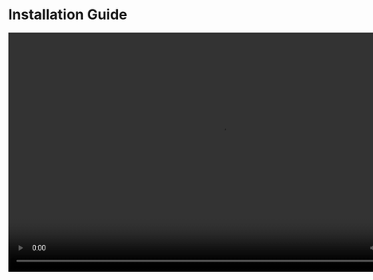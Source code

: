 # Installation Guide

<video src="../_static/installing.mp4" width="854" height="480" controls preload></video>
